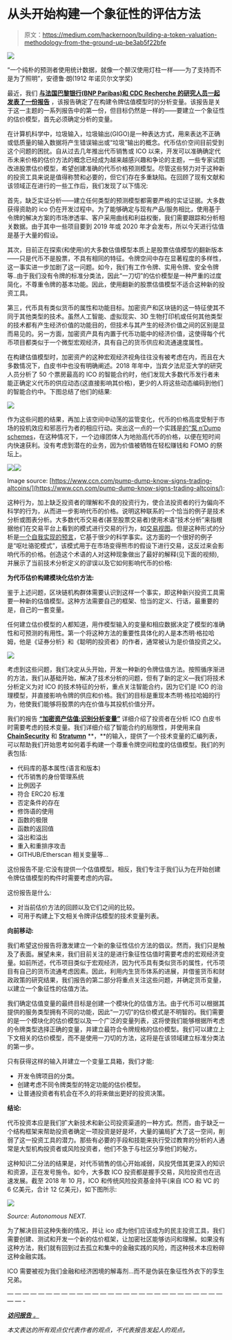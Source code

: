 # 从头开始构建一个象征性的评估方法

> 原文：<https://medium.com/hackernoon/building-a-token-valuation-methodology-from-the-ground-up-be3ab5f22bfe>

![](img/66e4106d1d6eee053ed7ec7aee4bf36b.png)

“一个纯朴的预测者使用统计数据，就像一个醉汉使用灯柱一样——为了支持而不是为了照明”，安德鲁·朗(1912 年诺贝尔文学奖)

最近，我们 [**与法国巴黎银行(BNP Paribas)和 CDC Recherche 的研究人员一起发表了一份报告**](https://www.louisbachelier.org/wp-content/uploads/2018/11/cryptoasset_report-003.pdf) ，该报告确定了在构建令牌估值模型时的分析变量。该报告是关于这一主题的一系列报告中的第一份，但目标仍然是一样的——要建立一个象征性的估价模型，首先必须确定分析的变量。

在计算机科学中，垃圾输入，垃圾输出(GIGO)是一种表达方式，用来表达不正确或低质量的输入数据将产生错误输出或“垃圾”输出的概念。代币估价空间目前受到这个问题的困扰。自从过去几年推出代币销售或 ICO 以来，开发可以准确确定代币未来价格的估价方法的概念已经成为越来越感兴趣和争论的主题，一些专家试图改进股票估价模型，希望创建准确的代币价格预测模型。尽管这些努力对于这种新的投资工具来说是值得称赞和必要的，但它们存在多重缺陷。在回顾了现有文献和该领域正在进行的一些工作后，我们发现了以下情况:

首先，缺乏实证分析——建立任何类型的预测模型都需要严格的实证证据。大多数获得资助的 ico 仍在开发过程中。为了能够确定与现有产品/服务相比，使用基于令牌的解决方案的市场渗透率、客户采用曲线和利益权衡，我们需要跟踪和分析相关数据。由于其中一些项目要到 2019 年或 2020 年才会发布，所以今天进行估值是基于大量的假设。

其次，目前正在探索(和使用)的大多数估值模型本质上是股票估值模型的翻新版本——只是代币不是股票，不具有相同的特征。令牌空间中存在显著程度的多样性，这一事实进一步加剧了这一问题。如今，我们有工作令牌、实用令牌、安全令牌等..由于我们没有令牌的标准分类法，因此“一刀切”的估价模型是一种严重的过度简化，不尊重令牌的基本功能。因此，使用翻新的股票估值模型不适合这种新的投资工具。

第三，代币具有类似货币的属性和功能目标。加密资产和区块链的这一特征使其不同于其他类型的技术。虽然人工智能、虚拟现实、3D 生物打印机或任何其他类型的技术都有产生经济价值的功能目的，但技术与其产生的经济价值之间的区别是显而易见的。另一方面，加密资产具有内置于代币功能中的经济价值，这使得每个代币项目都类似于一个微型宏观经济，具有自己的货币供应和流通速度属性。

在构建估值模型时，加密资产的这种宏观经济视角往往没有被考虑在内，而且在大多数情况下，白皮书中也没有明确阐述。2018 年年中，当宾夕法尼亚大学的研究人员分析了 50 个票房最高的 ICO 的智能合约时，他们发现大多数代币发行者未能正确定义代币的供应动态(这直接影响其价格)，更少的人将这些动态编码到他们的智能合约中。下图总结了他们的结果:

![](img/0bdef931b9cf5eb97d3c80bf1f958ce4.png)

作为这些问题的结果，再加上该空间中动荡的监管变化，代币的价格高度受制于市场的投机效应和邪恶行为者的相应行动。突出这一点的一个实践是[的“泵 n’Dump schemes](https://www.pymnts.com/cryptocurrency/2018/cryptocurrency-pump-dump-schemes/)，在这种情况下，一个边缘团体人为地抬高代币的价格，以便在短时间内快速获利。没有考虑到潜在的业务，因为价值被牺牲在轻松赚钱和 FOMO 的祭坛上。

![](img/34474e48e652fa26fde7830cc63087d9.png)![](img/ab3a95d3e6fd90389dcbac2716ea37b2.png)

Image source: [https://www.ccn.com/pump-dump-know-signs-trading-altcoins/](https://www.ccn.com/pump-dump-know-signs-trading-altcoins/):

这种行为，加上缺乏投资者的理解和不良的投资行为，使合法投资者的行为偏向不科学的行为，从而进一步影响代币的价格。说明这种联系的一个恰当的例子是技术分析或图表分析。大多数代币交易者(甚至股票交易者)使用术语“技术分析”来指根据他们在交易平台上看到的模式进行交易的行为，如[交易视图](http://www.tradingview.com/)。但是这种形式的分析是[一个自我实现的预言](https://www.nature.com/articles/srep04487)，它基于很少的科学事实。这方面的一个很好的例子是“呕吐骆驼模式”，该模式用于在市场变得熊市的假设下进行交易，这反过来会影响代币的价格。创造这个术语的人对这种现象做出了最好的解释(见下面的视频),并展示了当前技术分析定义的谬误以及它如何影响代币的价格:

**为代币估价构建模块化估价方法:**

鉴于上述问题，区块链机构群体需要认识到这样一个事实，即这种新兴投资工具需要一种新的估值模型。这种方法需要自己的框架、恰当的定义、行话，最重要的是，自己的一套变量。

任何建立估价模型的人都知道，用作模型输入的变量和相应数据决定了模型的准确性和可预测的有用性。第一个将这种方法的重要性具体化的人是本杰明·格拉哈姆，他是《证券分析》和《聪明的投资者》的作者，通常被认为是价值投资之父。

![](img/9f63a5ed39957a0bb7c252a016d063e3.png)

考虑到这些问题，我们决定从头开始，开发一种新的令牌估值方法。按照循序渐进的方法，我们从基础开始，解决了技术分析的问题，但有了新的定义—我们将技术分析定义为对 ICO 的技术特征的分析，重点关注智能合约，因为它们是 ICO 的治理模型，并直接影响令牌的供应和价格。我们的目标是重现本杰明·格拉哈姆的行为，他使我们能够将股票的内在价值与其投机价值分开。

我们的报告 [**“加密资产估值:识别分析变量”**](https://www.louisbachelier.org/wp-content/uploads/2018/11/cryptoasset_report-003.pdf) 详细介绍了投资者在分析 ICO 白皮书时需要考虑的技术变量。我们详细介绍了智能合约的局限性，并使用来自 [**ChainSecurity**](https://chainsecurity.com/) 和 [**Stratumn**](https://stratumn.com/) **，**的输入，提供了一个技术变量的汇编列表，可以帮助我们开始思考如何着手构建一个尊重令牌空间粒度的估值模型。我们的列表包括:

*   代码库的基本属性(语言和版本)
*   代币销售的身份管理系统
*   比例因子
*   符合 ERC20 标准
*   否定条件的存在
*   修饰语的使用
*   函数的极限
*   函数的返回值
*   溢出和溢出
*   重入和重排序攻击
*   GITHUB/Etherscan 相关变量等…

这份报告不是:它没有提供一个估值模型。相反，我们专注于我们认为在开始创建令牌估值模型的构件时需要考虑的内容。

这份报告是什么:

*   对当前估价方法的回顾以及它们之间的比较。
*   可用于构建上下文相关令牌评估模型的技术变量列表。

**向前移动:**

我们希望这份报告将激发建立一个新的象征性估价方法的倡议。然而，我们只是触及了表面。展望未来，我们目前关注的是进行象征性估值时需要考虑的宏观经济变量。如前所述，代币项目类似于宏观经济，因为代币具有类似货币的属性，代币项目有自己的货币流通考虑因素。因此，利用内生货币体系的进展，并借鉴货币和财政政策的研究结果，我们报告的第二部分将重点关注这些问题，并确定货币变量，以建立一个象征性的估值方法。

我们确定估值变量的最终目标是创建一个模块化的估值方法。由于代币可以根据其提供的服务类型拥有不同的功能，因此“一刀切”的估价模式是不明智的。我们需要的是一个模块化的估价模型以及一个广泛的变量列表，这将使我们能够根据所考虑的令牌类型选择正确的变量，并建立最符合令牌规格的估价模型。我们可以建立上下文相关的估价模型，而不是使用一刀切的方法，这将是在该领域建立标准分类法的第一步。

只有获得这样的输入并建立一个变量工具箱，我们才能:

*   开发令牌项目的分类。
*   创建考虑不同令牌类型的特定功能的估价模型。
*   让普通投资者有机会在不久的将来做出更好的投资决策。

**结论:**

代币投资本应是我们扩大新技术和新公司投资渠道的一种方式。然而，由于缺乏一个结构框架来帮助投资者确定一项投资是好是坏，大量的骗局扩大了这一空间，削弱了这一投资工具的潜力。那些有必要的手段和技能来执行受过教育的分析的人通常是大型机构投资者或风险投资者，他们不急于与社区分享他们的秘方。

这种知识二分法的结果是，对代币销售的信心开始减弱，风投凭借其更深入的知识和资源，正在发号施令。如今，大多数 ICO 投资都是握手交易，风险投资也在迅速发展。截至 2018 年 10 月，ICO 和传统风险投资基金持平(来自 ICO 和 VC 的 6 亿美元，合计 12 亿美元)，如下图所示:

![](img/b1bb4578ad84401ef275a539e4a8b9af.png)

*Source: Autonomous NEXT.*

为了解决目前这种失衡的情况，并让 ico 成为他们应该成为的民主投资工具，我们需要创建、测试和开发一个新的估价框架，让加密社区能够访问和理解。如果没有这种方法，我们就有回到过去孤立和集中的金融实践的风险，而这种技术本应粉碎这种金融实践。

ICO 需要被视为我们金融和经济困境的解毒剂…而不是伪装在象征性外衣下的孪生兄弟。

— — — — — — — — — — — — — — — — — — — — — — — — — — — — — — -

[***访问报告*** *。*](https://www.louisbachelier.org/wp-content/uploads/2018/11/cryptoasset_report-003.pdf)

*本文表达的所有观点仅代表作者的观点，不代表报告发起人的观点。*
